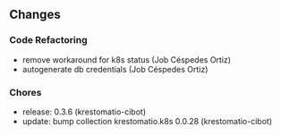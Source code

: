 ## Changes

### Code Refactoring

* remove workaround for k8s status (Job Céspedes Ortiz)
* autogenerate db credentials (Job Céspedes Ortiz)

### Chores

* release: 0.3.6 (krestomatio-cibot)
* update: bump collection krestomatio.k8s 0.0.28 (krestomatio-cibot)
